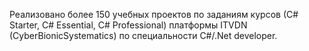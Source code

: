 Реализовано более 150 учебных проектов по заданиям курсов (С# Starter, C# Essential, C# Professional) платформы ITVDN (CyberBionicSystematics) по специальности C#/.Net developer.
